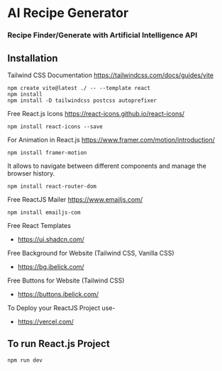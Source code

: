 # AI Recipe Generator

### Recipe Finder/Generate with Artificial Intelligence API



## Installation

Tailwind CSS Documentation
https://tailwindcss.com/docs/guides/vite

```
npm create vite@latest ./ -- --template react
npm install
npm install -D tailwindcss postcss autoprefixer
```

Free React.js Icons
https://react-icons.github.io/react-icons/

```
npm install react-icons --save
```

For Animation in React.js
https://www.framer.com/motion/introduction/

```
npm install framer-motion
```

It allows to navigate between different components and manage the browser history.
```
npm install react-router-dom
```
Free ReactJS Mailer
https://www.emailjs.com/

```
npm install emailjs-com
```
  
Free React Templates

- https://ui.shadcn.com/

Free Background for Website (Tailwind CSS, Vanilla CSS)

- https://bg.ibelick.com/

Free Buttons for Website (Tailwind CSS)

- https://buttons.ibelick.com/

To Deploy your ReactJS Project use-

- https://vercel.com/

## To run React.js Project

```
npm run dev
```

